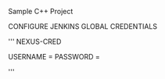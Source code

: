 Sample C++ Project

CONFIGURE JENKINS GLOBAL CREDENTIALS 

'''
NEXUS-CRED

USERNAME = <USERNAME>
PASSWORD = <PASSWORD>

'''
